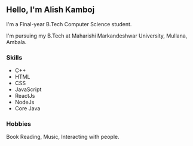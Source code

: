 ## Hello, I'm Alish Kamboj

I'm a Final-year B.Tech Computer Science student.

I'm pursuing my B.Tech at Maharishi Markandeshwar University, Mullana, Ambala.

### Skills
<ul>
<li>C++</li>
<li> HTML </li>
<li> CSS </li>
<li>JavaScript</li>
<li>ReactJs</li>
<li>NodeJs</li>
<li> Core Java </li>
</ul>

### Hobbies
Book Reading, Music, Interacting with people.
